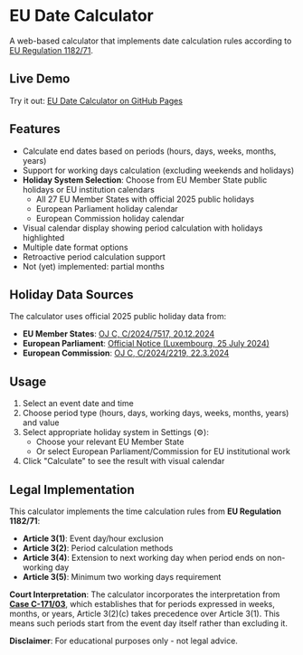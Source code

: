 # EU Date Calculator

A web-based calculator that implements date calculation rules according to [EU Regulation 1182/71](https://eur-lex.europa.eu/eli/reg/1971/1182/oj).

## Live Demo

Try it out: [EU Date Calculator on GitHub Pages](https://bdamokos.github.io/eu-time-limit-calculator/)

## Features

- Calculate end dates based on periods (hours, days, weeks, months, years)
- Support for working days calculation (excluding weekends and holidays)
- **Holiday System Selection**: Choose from EU Member State public holidays or EU institution calendars
  - All 27 EU Member States with official 2025 public holidays
  - European Parliament holiday calendar
  - European Commission holiday calendar
- Visual calendar display showing period calculation with holidays highlighted
- Multiple date format options
- Retroactive period calculation support
- Not (yet) implemented: partial months

## Holiday Data Sources

The calculator uses official 2025 public holiday data from:

- **EU Member States**: [OJ C, C/2024/7517, 20.12.2024](https://eur-lex.europa.eu/eli/C/2024/7517/oj/eng)
- **European Parliament**: [Official Notice (Luxembourg, 25 July 2024)](https://www.europarl.europa.eu/traineeships/welcomePack/holidays-2025_en.pdf)
- **European Commission**: [OJ C, C/2024/2219, 22.3.2024](https://eur-lex.europa.eu/legal-content/EN/TXT/HTML/?uri=OJ:C_202402219)

## Usage

1. Select an event date and time
2. Choose period type (hours, days, working days, weeks, months, years) and value
3. Select appropriate holiday system in Settings (⚙️):
   - Choose your relevant EU Member State
   - Or select European Parliament/Commission for EU institutional work
4. Click "Calculate" to see the result with visual calendar

## Legal Implementation

This calculator implements the time calculation rules from **EU Regulation 1182/71**:

- **Article 3(1)**: Event day/hour exclusion
- **Article 3(2)**: Period calculation methods
- **Article 3(4)**: Extension to next working day when period ends on non-working day
- **Article 3(5)**: Minimum two working days requirement

**Court Interpretation**: The calculator incorporates the interpretation from [**Case C-171/03**](https://eur-lex.europa.eu/legal-content/EN/ALL/?uri=CELEX:62003CJ0171), which establishes that for periods expressed in weeks, months, or years, Article 3(2)(c) takes precedence over Article 3(1). This means such periods start from the event day itself rather than excluding it.

**Disclaimer**: For educational purposes only - not legal advice.
